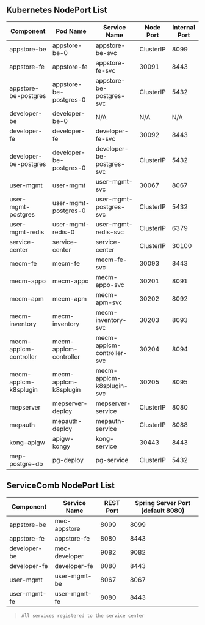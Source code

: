 Kubernetes NodePort List
-------------------------
| **Component** | **Pod Name** | **Service Name** | **Node Port** | **Internal Port** |
| --- | --- | --- | --- | --- |
| appstore-be | appstore-be-0 | appstore-be-svc | ClusterIP| 8099 |
| appstore-fe | appstore-fe   | appstore-fe-svc | 30091| 8443|
| appstore-be-postgres | appstore-be-postgres-0 | appstore-be-postgres-svc | ClusterIP | 5432 |
| developer-be | developer-be-0 | N/A| N/A | N/A |
| developer-fe | developer-fe | developer-fe-svc | 30092| 8443|
| developer-be-postgres | developer-be-postgres-0 | developer-be-postgres-svc | ClusterIP | 5432 |
| user-mgmt | user-mgmt  | user-mgmt-svc | 30067| 8067 |
| user-mgmt-postgres | user-mgmt-postgres-0 | user-mgmt-postgres-svc | ClusterIP | 5432 |
| user-mgmt-redis | user-mgmt-redis-0 | user-mgmt-redis-svc | ClusterIP | 6379 |
| service-center | service-center| service-center | ClusterIP | 30100 |
| mecm-fe | mecm-fe| mecm-fe-svc | 30093| 8443|
| mecm-appo | mecm-appo| mecm-appo-svc | 30201| 8091|
| mecm-apm | mecm-apm| mecm-apm-svc | 30202| 8092|
| mecm-inventory| mecm-inventory| mecm-inventory-svc | 30203| 8093|
| mecm-applcm-controller| mecm-applcm-controller| mecm-applcm-controller-svc | 30204| 8094|
| mecm-applcm-k8splugin| mecm-applcm-k8splugin| mecm-applcm-k8splugin-svc | 30205| 8095|
| mepserver|mepserver-deploy |  mepserver-service | ClusterIP | 8080 |
| mepauth|mepauth-deploy |mepauth-service  | ClusterIP | 8088|
| kong-apigw|apigw-kongy | kong-service | 30443|8443 |
| mep-postgre-db|pg-deploy |pg-service  | ClusterIP |5432 |

ServiceComb NodePort List
--------------------------
| **Component** | **Service Name** | **REST Port** | **Spring Server Port (default 8080)** |
| --- | --- | --- | --- |
| appstore-be | mec-appstore | 8099 | 8099 |
| appstore-fe | appstore-fe | 8080 | 8443|
| developer-be | mec-developer | 9082| 9082 |
| developer-fe | developer-fe | 8080 | 8443|
| user-mgmt | user-mgmt-be | 8067 | 8067 |
| user-mgmt-fe | user-mgmt-fe | 8080 | 8443|

> `All services registered to the service center`